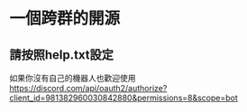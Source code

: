 # 一個跨群的開源
請按照help.txt設定
---
如果你沒有自己的機器人也歡迎使用 https://discord.com/api/oauth2/authorize?client_id=981382960030842880&permissions=8&scope=bot
